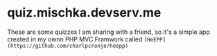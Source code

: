 # quiz.mischka.devserv.me 

These are some quizzes I am sharing with a friend, so it's a simple app created in my ownn PHP MVC Framwork called `[HeEPP](https://github.com/charlpcronje/heepp)`

